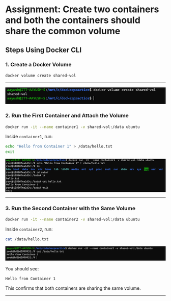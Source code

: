 # **Assignment: Create two containers and both the containers should share the common volume**

## Steps Using Docker CLI

### 1. Create a Docker Volume

```bash
docker volume create shared-vol
```

---
![alt text](../Day-5/Day-5(shared%20volume).png)

### 2. Run the First Container and Attach the Volume

```bash
docker run -it --name container1 -v shared-vol:/data ubuntu
```

Inside `container1`, run:

```bash
echo "Hello from Container 1" > /data/hello.txt
exit
```
![alt text](../Day-5/Day-5(running%20first%20container).png)

---

### 3. Run the Second Container with the Same Volume

```bash
docker run -it --name container2 -v shared-vol:/data ubuntu
```

Inside `container2`, run:

```bash
cat /data/hello.txt
```
![alt text](../Day-5/Day-5(run%202nd%20container).png)

You should see:

```
Hello from Container 1
```

This confirms that both containers are sharing the same volume.

---

## &#x20;


